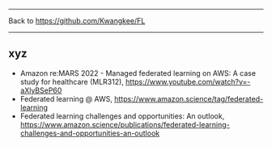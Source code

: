***
Back to https://github.com/Kwangkee/FL

***
## xyz
- Amazon re:MARS 2022 - Managed federated learning on AWS: A case study for healthcare (MLR312), https://www.youtube.com/watch?v=-aXlyBSeP60
- Federated learning @ AWS, https://www.amazon.science/tag/federated-learning
- Federated learning challenges and opportunities: An outlook, https://www.amazon.science/publications/federated-learning-challenges-and-opportunities-an-outlook

